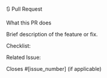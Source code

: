 🔃 Pull Request

What this PR does

Brief description of the feature or fix.

Checklist:



Related Issue:

Closes #[issue_number] (if applicable)
